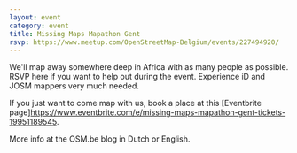 ```yaml
---
layout: event
category: event
title: Missing Maps Mapathon Gent
rsvp: https://www.meetup.com/OpenStreetMap-Belgium/events/227494920/
---
```


We'll map away somewhere deep in Africa with as many people as possible. RSVP here if you want to help out during the event. Experience iD and JOSM mappers very much needed.

If you just want to come map with us, book a place at this [Eventbrite page]<https://www.eventbrite.com/e/missing-maps-mapathon-gent-tickets-19951189545>.

More info at the OSM.be blog in Dutch or English.